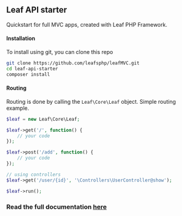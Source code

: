 ## Leaf API starter
Quickstart for full MVC apps, created with Leaf PHP Framework. 


#### Installation
To install using git, you can clone this repo
```bash
git clone https://github.com/leafsphp/leafMVC.git
cd leaf-api-starter
composer install
```


#### Routing
Routing is done by calling the `Leaf\Core\Leaf` object. Simple routing example.
```php
$leaf = new Leaf\Core\Leaf;

$leaf->get('/', function() {
	// your code
});

$leaf->post('/add', function() {
	// your code
});

// using controllers
$leaf->get('/user/{id}', '\Controllers\UserController@show');

$leaf->run();
```


### Read the full documentation [here](https://leaf-docs.netlify.com)